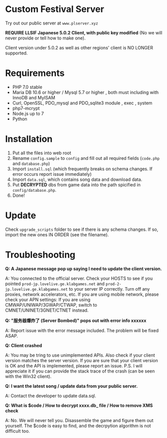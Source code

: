 # Custom Festival Server

Try out our public server at `www.plserver.xyz`

**REQUIRE LLSIF Japanese 5.0.2 Client, with public key modified** (No we will never provide or tell how to make one).

Client version under 5.0.2 as well as other regions' client is NO LONGER supported.

# Requirements

* PHP 7.0 stable
* Maria DB 10.6 or higher / Mysql 5.7 or higher , both must including with InnoDB and MyISAM
* Curl, OpenSSL, PDO_mysql and PDO_sqlite3 module , exec , system
* php7-mcrypt
* Node.js up to 7
* Python

# Installation

1. Put all the files into web root
2. Rename `config.sample` to `config` and fill out all required fields (`code.php` and `database.php`)
3. Import `install.sql` (which frequently breaks on schema changes. If error occurs report issue immediately)
4. Import `data.sql`, which contains song data and download data.
5. Put **DECRYPTED** dbs from game data into the path spicified in `config/database.php`.
6. Done!


# Update
Check `upgrade_scripts` folder to see if there is any schema changes. If so, import the new ones IN ORDER (see the filename).

# Troubleshooting
**Q: A Japanese message pop up saying I need to update the client version.**

A: You connected to the official server. Check your HOSTS to see if you pointed `prod-jp.lovelive.ge.klabgames.net` and `prod-2-jp.lovelive.ge.klabgames.net` to your server IP correctly. Turn off any proxies, network accelerators, etc. If you are using mobile network, please check your APN settings: If you are using CMWAP/UNIWAP/3GWAP/CTWAP, switch to CMNET/UNINET/3GNET/CTNET instead.

**Q: "服务器爆炸了 (Server Bombed)" pops out with error info xxxxxx**

A: Report issue with the error message included. The problem will be fixed ASAP.

**Q: Client crashed**

A: You may be tring to use unimplemented APIs. Also check if your client version matches the server version. If you are sure that your client version is OK and the API is implemented, please report an issue. P.S. I will appreciate it if you can provide the stack trace of the crash (can be seen with the Win32 client).

**Q: I want the latest song / update data from your public server.**

A: Contact the developer to update data.sql.

**Q: What is $code / How to decrypt xxxx.db_ file / How to remove XMS check**

A: No. We will never tell you. Disassemble the game and figure them out yourself. The $code is easy to find, and the decrpytion algorithm is not difficult too.


